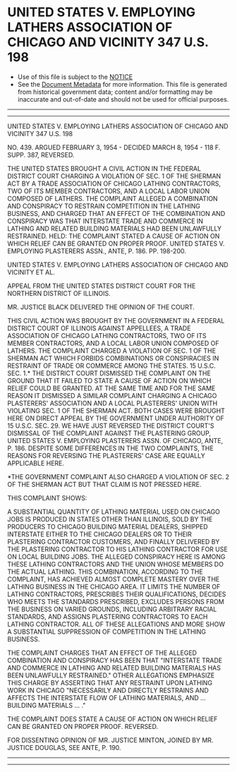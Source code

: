 ---
---

# UNITED STATES V. EMPLOYING LATHERS ASSOCIATION OF CHICAGO AND VICINITY 347 U.S. 198

* Use of this file is subject to the [NOTICE](https://github.com/publicdocs/notice/blob/master/NOTICE)
* See the [Document Metadata](../../../) for more information.
  This file is generated from historical government data; content and/or formatting may be inaccurate and out-of-date and should not be used for official purposes.

----------
----------

UNITED STATES V. EMPLOYING LATHERS ASSOCIATION OF CHICAGO AND VICINITY 347 U.S. 198

NO. 439.  ARGUED FEBRUARY 3, 1954 - DECIDED MARCH 8, 1954 - 118 F. SUPP. 387, REVERSED.

THE UNITED STATES BROUGHT A CIVIL ACTION IN THE FEDERAL DISTRICT COURT CHARGING A VIOLATION OF SEC. 1 OF THE SHERMAN ACT BY A TRADE ASSOCIATION OF CHICAGO LATHING CONTRACTORS, TWO OF ITS MEMBER CONTRACTORS, AND A LOCAL LABOR UNION COMPOSED OF LATHERS.  THE COMPLAINT ALLEGED A COMBINATION AND CONSPIRACY TO RESTRAIN COMPETITION IN THE LATHING BUSINESS, AND CHARGED THAT AN EFFECT OF THE COMBINATION AND CONSPIRACY WAS THAT INTERSTATE TRADE AND COMMERCE IN LATHING AND RELATED BUILDING MATERIALS HAD BEEN UNLAWFULLY RESTRAINED.  HELD:  THE COMPLAINT STATED A CAUSE OF ACTION ON WHICH RELIEF CAN BE GRANTED ON PROPER PROOF.  UNITED STATES V. EMPLOYING PLASTERERS ASSN., ANTE, P. 186.  PP. 198-200.

UNITED STATES V. EMPLOYING LATHERS ASSOCIATION OF CHICAGO AND VICINITY ET AL.

APPEAL FROM THE UNITED STATES DISTRICT COURT FOR THE NORTHERN DISTRICT OF ILLINOIS.

MR. JUSTICE BLACK DELIVERED THE OPINION OF THE COURT.

THIS CIVIL ACTION WAS BROUGHT BY THE GOVERNMENT IN A FEDERAL DISTRICT COURT OF ILLINOIS AGAINST APPELLEES, A TRADE ASSOCIATION OF CHICAGO LATHING CONTRACTORS, TWO OF ITS MEMBER CONTRACTORS, AND A LOCAL LABOR UNION COMPOSED OF LATHERS.  THE COMPLAINT CHARGED A VIOLATION OF SEC. 1 OF THE SHERMAN ACT WHICH FORBIDS COMBINATIONS OR CONSPIRACIES IN RESTRAINT OF TRADE OR COMMERCE AMONG THE STATES.  15 U.S.C. SEC. 1.\* THE DISTRICT COURT DISMISSED THE COMPLAINT ON THE GROUND THAT IT FAILED TO STATE A CAUSE OF ACTION ON WHICH RELIEF COULD BE GRANTED.  AT THE SAME TIME AND FOR THE SAME REASON IT DISMISSED A SIMILAR COMPLAINT CHARGING A CHICAGO PLASTERERS' ASSOCIATION AND A LOCAL PLASTERERS' UNION WITH VIOLATING SEC. 1 OF THE SHERMAN ACT.  BOTH CASES WERE BROUGHT HERE ON DIRECT APPEAL BY THE GOVERNMENT UNDER AUTHORITY OF 15 U.S.C. SEC. 29.  WE HAVE JUST REVERSED THE DISTRICT COURT'S DISMISSAL OF THE COMPLAINT AGAINST THE PLASTERING GROUP, UNITED STATES V. EMPLOYING PLASTERERS ASSN. OF CHICAGO, ANTE, P. 186.  DESPITE SOME DIFFERENCES IN THE TWO COMPLAINTS, THE REASONS FOR REVERSING THE PLASTERERS' CASE ARE EQUALLY APPLICABLE HERE.

\*THE GOVERNMENT COMPLAINT ALSO CHARGED A VIOLATION OF SEC. 2 OF THE SHERMAN ACT BUT THAT CLAIM IS NOT PRESSED HERE.

THIS COMPLAINT SHOWS:

A SUBSTANTIAL QUANTITY OF LATHING MATERIAL USED ON CHICAGO JOBS IS PRODUCED IN STATES OTHER THAN ILLINOIS, SOLD BY THE PRODUCERS TO CHICAGO BUILDING MATERIAL DEALERS, SHIPPED INTERSTATE EITHER TO THE CHICAGO DEALERS OR TO THEIR PLASTERING CONTRACTOR CUSTOMERS, AND FINALLY DELIVERED BY THE PLASTERING CONTRACTOR TO HIS LATHING CONTRACTOR FOR USE ON LOCAL BUILDING JOBS.  THE ALLEGED CONSPIRACY HERE IS AMONG THESE LATHING CONTRACTORS AND THE UNION WHOSE MEMBERS DO THE ACTUAL LATHING.  THIS COMBINATION, ACCORDING TO THE COMPLAINT, HAS ACHIEVED ALMOST COMPLETE MASTERY OVER THE LATHING BUSINESS IN THE CHICAGO AREA.  IT LIMITS THE NUMBER OF LATHING CONTRACTORS, PRESCRIBES THEIR QUALIFICATIONS, DECIDES WHO MEETS THE STANDARDS PRESCRIBED, EXCLUDES PERSONS FROM THE BUSINESS ON VARIED GROUNDS, INCLUDING ARBITRARY RACIAL STANDARDS, AND ASSIGNS PLASTERING CONTRACTORS TO EACH LATHING CONTRACTOR.  ALL OF THESE ALLEGATIONS AND MORE SHOW A SUBSTANTIAL SUPPRESSION OF COMPETITION IN THE LATHING BUSINESS.

THE COMPLAINT CHARGES THAT AN EFFECT OF THE ALLEGED COMBINATION AND CONSPIRACY HAS BEEN THAT "INTERSTATE TRADE AND COMMERCE IN LATHING AND RELATED BUILDING MATERIALS HAS BEEN UNLAWFULLY RESTRAINED."  OTHER ALLEGATIONS EMPHASIZE THIS CHARGE BY ASSERTING THAT ANY RESTRAINT UPON LATHING WORK IN CHICAGO "NECESSARILY AND DIRECTLY RESTRAINS AND AFFECTS THE INTERSTATE FLOW OF LATHING MATERIALS, AND  ...  BUILDING MATERIALS ...  ."

THE COMPLAINT DOES STATE A CAUSE OF ACTION ON WHICH RELIEF CAN BE GRANTED ON PROPER PROOF.  REVERSED.

FOR DISSENTING OPINION OF MR. JUSTICE MINTON, JOINED BY MR. JUSTICE DOUGLAS, SEE ANTE, P. 190.


----------
----------

